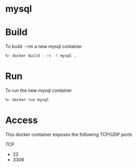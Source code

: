 mysql
====================

# Build
To build --rm a new mysql container

```sh
%> docker build --rm -t mysql .
```

# Run
To run the new mysql container

```sh
%> docker run mysql
```

# Access
This docker container exposes the following TCP/UDP ports

TCP
* 22
* 3306
